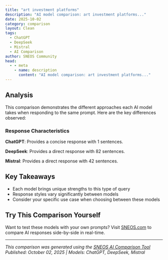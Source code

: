 ```yaml
---
title: "art investment platforms"
description: "AI model comparison: art investment platforms..."
date: 2025-10-02
category: comparison
layout: Clean
tags:
  - ChatGPT
  - DeepSeek
  - Mistral
  - AI Comparison
author: SNEOS Community
head:
  - - meta
    - name: description
      content: "AI model comparison: art investment platforms..."
---
```


<ChatComparison
  title="art investment platforms"
  prompt="art investment platforms"
  :responses='{
    "ChatGPT": "Art investment platforms have gained popularity as they provide individuals with opportunities to invest in art pieces without needing to purchase them outright. These platforms often offer fractional ownership, curated collections, and various investment strategies. Here are some notable art investment platforms as of my last update:\n\n1. **Masterworks**: This platform allows investors to buy shares in high-value artworks, thereby enabling fractional ownership. Masterworks focuses on blue-chip art and provides investors with data and insights into the art market.\n\n2. **Artfinder**: While primarily a marketplace for original artworks by independent artists, Artfinder also offers opportunities for investment in unique pieces. It connects art lovers and potential investors with emerging artists.\n\n3. **Artnet**: Artnet operates as an art auction platform and marketplace, providing resources for art investment and valuation. It features an art price database and analysis tools useful for serious investors.\n\n4. **Saatchi Art**: Known for showcasing a wide range of original artworks, Saatchi Art also provides investment opportunities in contemporary art. They focus on increasing accessibility for art collectors and investors.\n\n5. **Catawiki**: An auction platform that specializes in unique collectibles, including art, Catawiki allows users to bid on artworks and also provides an option for investment.\n\n6. **Art Finance**: This platform includes more direct art financing options, such as securing loans against artworks and other financial products tailored to the art market.\n\n7. **Artory**: This platform offers a digital registry for artworks and aims to increase transparency and trust in art ownership. They provide investment insights as well.\n\n8. **Investart**: Investart allows investors to pool resources to buy artwork and then manage that art collectively, aiming for appreciation over time.\n\n9. **Crowdsourced Art Platforms**: Some platforms enable collective investment in art projects or upcoming artists, often engaging with communities to fund specific artworks or installations.\n\nEach platform has its own unique approach and set of features. If you&#x27;re considering investing in art, it&#x27;s essential to do thorough research on the platform, the artworks they offer, and the artists represented to understand the potential risks and rewards.",
    "DeepSeek": "Of course. Here is a comprehensive overview of art investment platforms, breaking down the different models, key players, benefits, and risks.\n\n### The Core Concept\n\nArt investment platforms aim to democratize art ownership, which was traditionally reserved for the ultra-wealthy. They allow individuals to buy \u0022shares\u0022 or fractions of high-value artworks, enabling them to benefit from potential appreciation without having to buy, store, and insure the entire piece.\n\n---\n\n### Types of Art Investment Platforms\n\nThe market has evolved into several distinct models:\n\n#### 1. Fractional Ownership Platforms\nThis is the most common model. The platform purchases a valuable artwork, holds it in a secure storage facility, and then issues shares or tokens representing ownership. Investors can buy and (in some cases) sell these shares on a secondary market.\n\n*   **How it works:** You buy a piece of a multi-million dollar painting. If the artwork increases in value, so does your share.\n*   **Examples:** **Masterworks**, **Ot\u00EDs**.\n\n#### 2. Art Securitization \u0026 Trading Exchanges\nThese platforms take fractional ownership a step further by creating a more formal, regulated, and liquid secondary market. They often structure the artwork as an \u0022asset-backed security\u0022 that can be traded like a stock.\n\n*   **How it works:** After an initial offering, shares are listed on the platform\u0027s own exchange, allowing for more frequent buying and selling.\n*   **Examples:** **Artex**, **ART Stock Exchange**.\n\n#### 3. Art-Focused ETFs and Funds\nInstead of owning a fraction of a single artwork, you invest in a fund or an Exchange-Traded Fund (ETF) that holds a diversified portfolio of artworks. This spreads the risk across many assets.\n\n*   **How it works:** Similar to buying a share of a Vanguard fund, but the underlying assets are paintings, sculptures, etc.\n*   **Examples:** The **Artemundi Global Fund**, **The Fine Art Group**. (Note: A pure art ETF has been attempted but is not yet widely available on public markets).\n\n#### 4. NFT Art Platforms\nWhile a different asset class, NFT (Non-Fungible Token) platforms are a major part of the digital art investment landscape. They allow for direct ownership of digital art verified on a blockchain.\n\n*   **How it works:** You buy an NFT, which represents your ownership of the unique digital file. The market is highly speculative and volatile.\n*   **Examples:** **OpenSea**, **SuperRare**, **Foundation**.\n\n---\n\n### Key Players in the Market\n\n| Platform | Model | Key Features \u0026 Focus | Minimum Investment |\n| :--- | :--- | :--- | :--- |\n| **Masterworks** | Fractional Ownership | Leader in the space; focuses on blue-chip art (Warhol, Banksy, Monet). Has a robust secondary market. | Often $500-$1,000 per share |\n| **Ot\u00EDs** | Fractional Ownership | Broader focus, including contemporary art, collectibles (e.g., rare sneakers, watches), and NFTs. | As low as $5 |\n| **Artex** | Securitization \u0026 Trading | Aims to be a stock exchange for art. Involves a formal IPO process for each artwork. | Varies by offering |\n| **Artory Registry** | Registry \u0026 Blockchain | Not an investment platform per se, but provides a secure, blockchain-based registry for art ownership and provenance, which supports the ecosystem. | N/A |\n\n---\n\n### Benefits of Using Art Investment Platforms\n\n1.  **Accessibility \u0026 Lower Barrier to Entry:** Invest in a multi-million dollar asset for a few hundred dollars.\n2.  **Diversification:** Art has a low correlation with traditional stock and bond markets, making it a good portfolio diversifier.\n3.  **Potential for High Returns:** The top end of the art market has historically appreciated significantly, sometimes outperforming indices like the S\u0026P 500.\n4.  **Liquidity (Relative to Physical Art):** While not as liquid as stocks, the secondary markets on these platforms are far more liquid than trying to sell a whole painting privately.\n5.  **No Storage or Insurance Hassles:** The platform handles all the logistics, security, and costs of storing and insuring the artwork.\n\n---\n\n### Major Risks and Considerations\n\n1.  **Illiquidity and Lock-Up Periods:** This is the biggest risk. You may not be able to sell your shares immediately. Many platforms have holding periods (e.g., 3-10 years) before you can sell on the secondary market, and there\u0027s no guarantee a buyer will be there.\n2.  **High Fees:** Platforms charge various fees, including:\n    *   **Acquisition Fees** (to buy the art)\n    *   **Storage \u0026 Insurance Fees** (annual costs)\n    *   **Management Fees** (similar to a fund)\n    *   **Carried Interest** (a percentage of the profits when the art is sold)\n3.  **Speculative \u0026 Volatile Market:** Art value is subjective. It\u0027s driven by trends, artist reputation, and collector taste. An artist can fall out of favor, causing prices to plummet.\n4.  **Lack of Income:** Art does not produce dividends or interest. Your return is 100% dependent on capital appreciation.\n5.  **Platform Risk:** The industry is relatively new. If the platform goes out of business, the process of reclaiming your investment could be complex and costly.\n6.  **Transparency \u0026 Valuation:** How does the platform select art? Who appraises it? Understanding their methodology is crucial, as inflated acquisition prices can hurt returns.\n\n---\n\n### Before You Invest: A Checklist\n\n*   **Understand the Fee Structure:** Read the fine print. High fees can eat away your returns.\n*   **Check the Liquidity Terms:** How long is the holding period? How active is the secondary market?\n*   **Research the Platform\u0027s Track Record:** Have they successfully exited any investments (i.e., sold a painting and returned profits to shareholders)?\n*   **Diversify Your \u0022Art Portfolio\u0022:** Don\u0027t put all your money into one artwork or even one artist.\n*   **Consider it a Long-Term, Alternative Investment:** Allocate only a small, speculative portion of your overall portfolio to art. It should not replace traditional investments like stocks and bonds.\n\n### The Bottom Line\n\nArt investment platforms have successfully opened up a once-exclusive asset class. They offer a compelling way to gain exposure to the art market with relatively small amounts of capital. However, they are not a get-rich-quick scheme. They are **illiquid, high-fee, speculative investments** best suited for sophisticated investors who understand the risks and are prepared to hold for the long term.\n\nAlways do your own thorough research before investing in any platform.",
    "Mistral": "Art investment platforms provide a way for individuals to invest in artworks, often by purchasing shares or fractional ownership in pieces of art. These platforms can democratize access to the art market, which has traditionally been reserved for wealthy collectors and institutions. Here are some key features and examples of art investment platforms:\n\n### Key Features:\n1. **Fractional Ownership**: Allows investors to buy a fraction of an artwork, making high-value pieces more accessible.\n2. **Transparency**: Provides detailed information about the artwork, including its provenance, condition, and market value.\n3. **Liquidity**: Offers a marketplace where investors can buy and sell their shares, providing liquidity that is often lacking in traditional art markets.\n4. **Diversification**: Enables investors to diversify their portfolios by investing in multiple artworks.\n5. **Expert Curation**: Often involves expert curation to select high-quality artworks with strong investment potential.\n6. **Digital Platforms**: Utilizes digital technology to facilitate transactions, manage portfolios, and provide market insights.\n\n### Examples of Art Investment Platforms:\n1. **Masterworks**:\n   - **Description**: Masterworks allows investors to buy shares in blue-chip artworks. The platform handles the acquisition, storage, and eventual sale of the artworks.\n   - **Features**: Fractional ownership, expert curation, secondary market for trading shares.\n\n2. **Arthena**:\n   - **Description**: Arthena offers investment funds focused on contemporary art. Investors can buy into these funds, which are managed by art experts.\n   - **Features**: Diversified portfolios, expert management, potential for high returns.\n\n3. **Yieldstreet**:\n   - **Description**: Yieldstreet offers a variety of alternative investment opportunities, including art. Investors can buy into art funds or individual pieces.\n   - **Features**: Diversified investment options, expert curation, potential for high returns.\n\n4. **Artsy**:\n   - **Description**: Artsy is an online platform for discovering, buying, and selling fine art. While not strictly an investment platform, it provides a marketplace for art transactions.\n   - **Features**: Large inventory, expert curation, market insights.\n\n5. **Rally Rd.**:\n   - **Description**: Rally Rd. allows investors to buy shares in collectibles, including art. The platform offers a secondary market for trading shares.\n   - **Features**: Fractional ownership, diversified collectibles, secondary market.\n\n### Considerations:\n- **Risk**: Like any investment, art carries risks, including market volatility and the potential for fraud.\n- **Fees**: Platforms may charge fees for transactions, management, and storage.\n- **Regulation**: Ensure the platform complies with relevant financial regulations and has a good reputation.\n- **Liquidity**: While these platforms aim to provide liquidity, the market for art shares may still be less liquid than traditional financial markets.\n\n### Conclusion:\nArt investment platforms offer a unique opportunity for investors to participate in the art market without the need for large capital outlays. However, it\u0027s important to do thorough research and consider the risks and fees involved before investing."
  }'
  published-date="10:10"
/>

## Analysis

This comparison demonstrates the different approaches each AI model takes when responding to the same prompt. Here are the key differences observed:

### Response Characteristics

**ChatGPT**: Provides a concise response with 1 sentences. 

**DeepSeek**: Provides a direct response with 82 sentences. 

**Mistral**: Provides a direct response with 42 sentences. 

## Key Takeaways

- Each model brings unique strengths to this type of query
- Response styles vary significantly between models
- Consider your specific use case when choosing between these models

## Try This Comparison Yourself

Want to test these models with your own prompts? Visit [SNEOS.com](https://sneos.com) to compare AI responses side-by-side in real-time.

---

*This comparison was generated using the [SNEOS AI Comparison Tool](https://sneos.com)*
*Published: October 02, 2025 | Models: ChatGPT, DeepSeek, Mistral*
